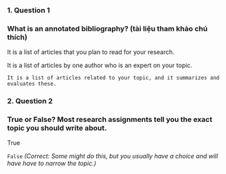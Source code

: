### 1. Question 1
### What is an annotated bibliography? (tài liệu tham khảo chú thích)

It is a list of articles that you plan to read for your research.


It is a list of articles by one author who is an expert on your topic.


``It is a list of articles related to your topic, and it summarizes and evaluates these.``


### 2. Question 2
### True or False? Most research assignments tell you the exact topic you should write about.

True


``False``
_(Correct:
Some might do this, but you usually have a choice and will have have to narrow the topic.)_
